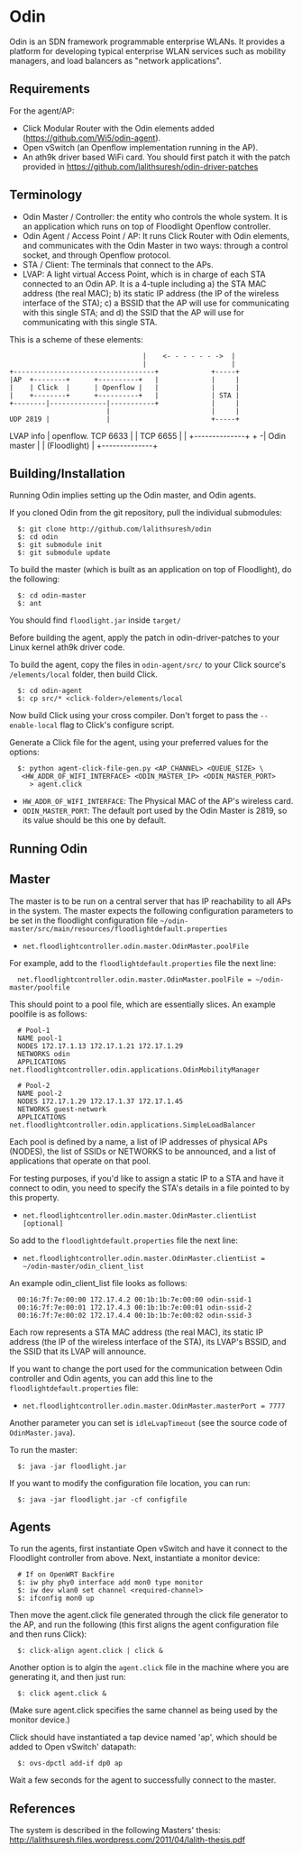 Odin
====

Odin is an SDN framework programmable enterprise WLANs. It provides
a platform for developing typical enterprise WLAN services such as
mobility managers, and load balancers as "network applications".


Requirements
------------

For the agent/AP:

- Click Modular Router with the Odin elements added
(https://github.com/Wi5/odin-agent).
- Open vSwitch (an Openflow implementation running in the AP).
- An ath9k driver based WiFi card. You should first patch it with the
patch provided in https://github.com/lalithsuresh/odin-driver-patches


Terminology
-----------

- Odin Master / Controller: the entity who controls the whole system. It
is an application which runs on top of Floodlight Openflow controller.
- Odin Agent / Access Point / AP: It runs Click Router with Odin elements,
and communicates with the Odin Master in two ways: through a control socket,
and through Openflow protocol.
- STA / Client: The terminals that connect to the APs.
- LVAP: A light virtual Access Point, which is in charge of each STA
connected to an Odin AP. It is a 4-tuple including a) the STA MAC address
(the real MAC); b) its static IP address (the IP of the wireless interface
of the STA); c) a BSSID that the AP will use for communicating with this
single STA; and d) the SSID that the AP will use for communicating with this
single STA.

This is a scheme of these elements:

                                     |    <- - - - - - ->  |
                                     |                     |
    +-----------------------------------+             +-----+
    |AP  +--------+      +----------+   |             |     |
    |    | Click  |      | Openflow |   |             |     |
    |    +--------+      +----------+   |             | STA |
    +--------|--------------|-----------+             |     |
                            |                         |     |
    UDP 2819 |              |                         +-----+
   LVAP info                | openflow. TCP 6633
             |              |           TCP 6655
                            |
             |  +--------------+
             + -| Odin master  |
                | (Floodlight) |
                +--------------+

Building/Installation
---------------------

Running Odin implies setting up the Odin master, and Odin agents.

If you cloned Odin from the git repository, pull the individual submodules:

```
  $: git clone http://github.com/lalithsuresh/odin
  $: cd odin
  $: git submodule init
  $: git submodule update
```

To build the master (which is built as an application on top of Floodlight),
do the following:

```
  $: cd odin-master
  $: ant
```

You should find `floodlight.jar` inside `target/`

Before building the agent, apply the patch in odin-driver-patches to your
Linux kernel ath9k driver code.

To build the agent, copy the files in `odin-agent/src/` to your Click source's
`/elements/local` folder, then build Click.

```
  $: cd odin-agent
  $: cp src/* <click-folder>/elements/local
```

Now build Click using your cross compiler. Don't forget to pass the 
`--enable-local` flag to Click's configure script.

Generate a Click file for the agent, using your preferred values for the
options:

```
  $: python agent-click-file-gen.py <AP_CHANNEL> <QUEUE_SIZE> \
   <HW_ADDR_OF_WIFI_INTERFACE> <ODIN_MASTER_IP> <ODIN_MASTER_PORT>
     > agent.click
```
- `HW_ADDR_OF_WIFI_INTERFACE`: The Physical MAC of the AP's wireless card.
- `ODIN_MASTER_PORT`: The default port used by the Odin Master is 2819, 
so its value should be this one by default.

Running Odin
------------

Master
------

The master is to be run on a central server that has IP reachability to all
APs in the system.
The master expects the following configuration parameters to be set in the
floodlight configuration file 
`~/odin-master/src/main/resources/floodlightdefault.properties`

* `net.floodlightcontroller.odin.master.OdinMaster.poolFile`

For example, add to the `floodlightdefault.properties` file the next line:


```
  net.floodlightcontroller.odin.master.OdinMaster.poolFile = ~/odin-master/poolfile
```

This should point to a pool file, which are essentially slices. An example
poolfile is as follows:

```
  # Pool-1
  NAME pool-1
  NODES 172.17.1.13 172.17.1.21 172.17.1.29
  NETWORKS odin
  APPLICATIONS net.floodlightcontroller.odin.applications.OdinMobilityManager

  # Pool-2
  NAME pool-2
  NODES 172.17.1.29 172.17.1.37 172.17.1.45
  NETWORKS guest-network
  APPLICATIONS net.floodlightcontroller.odin.applications.SimpleLoadBalancer
```

Each pool is defined by a name, a list of IP addresses of physical APs (NODES),
the list of SSIDs or NETWORKS to be announced, and a list of applications
that operate on that pool.

For testing purposes, if you'd like to assign a static IP to a STA
and have it connect to odin, you need to specify the STA's details in a file
pointed to by this property. 

* `net.floodlightcontroller.odin.master.OdinMaster.clientList [optional]`

So add to the `floodlightdefault.properties` file the next line:

* `net.floodlightcontroller.odin.master.OdinMaster.clientList = ~/odin-master/odin_client_list`


An example odin_client_list file looks as follows:

```
  00:16:7f:7e:00:00 172.17.4.2 00:1b:1b:7e:00:00 odin-ssid-1
  00:16:7f:7e:00:01 172.17.4.3 00:1b:1b:7e:00:01 odin-ssid-2
  00:16:7f:7e:00:02 172.17.4.4 00:1b:1b:7e:00:02 odin-ssid-3
```

Each row represents a STA MAC address (the real MAC), its static IP address
(the IP of the wireless interface of the STA), its LVAP's
BSSID, and the SSID that its LVAP will announce.

If you want to change the port used for the communication between Odin controller
and Odin agents, you can add this line to the `floodlightdefault.properties` file:

* `net.floodlightcontroller.odin.master.OdinMaster.masterPort = 7777`

Another parameter you can set is `idleLvapTimeout` (see the source code of 
`OdinMaster.java`).


To run the master:

```
  $: java -jar floodlight.jar
```

If you want to modify the configuration file location, you can run:

```
  $: java -jar floodlight.jar -cf configfile
```

Agents
------

To run the agents, first instantiate Open vSwitch and have it connect to the
Floodlight controller from above. Next, instantiate a monitor device:

```
  # If on OpenWRT Backfire
  $: iw phy phy0 interface add mon0 type monitor
  $: iw dev wlan0 set channel <required-channel>
  $: ifconfig mon0 up
```

Then move the agent.click file generated through the click file generator to
the AP, and run the following (this first aligns the agent configuration file
and then runs Click):

```
  $: click-align agent.click | click &
```

Another option is to algin the `agent.click` file in the machine where you are
generating it, and then just run:

```
  $: click agent.click &
```

(Make sure agent.click specifies the same channel as being used by the monitor
device.)

Click should have instantiated a tap device named 'ap', which should be added
to Open vSwitch' datapath:

```
  $: ovs-dpctl add-if dp0 ap
```

Wait a few seconds for the agent to successfully connect to the master.


References
----------

The system is described in the following Masters' thesis:
http://lalithsuresh.files.wordpress.com/2011/04/lalith-thesis.pdf
